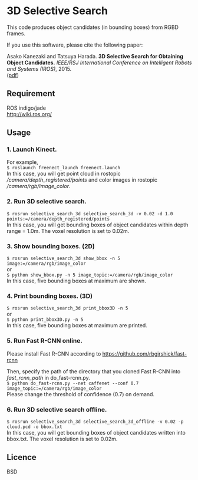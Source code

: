 # 3D Selective Search

This code produces object candidates (in bounding boxes) from RGBD frames.

If you use this software, please cite the following paper: 

Asako Kanezaki and Tatsuya Harada. 
**3D Selective Search for Obtaining Object Candidates.** 
*IEEE/RSJ International Conference on Intelligent Robots and Systems (IROS)*, 2015.   
([pdf](http://www.mi.t.u-tokyo.ac.jp/kanezaki/pdf/IROS2015_kanezaki.pdf))

## Requirement

ROS indigo/jade  
http://wiki.ros.org/

## Usage

### 1. Launch Kinect.  
For example,  
  `$ roslaunch freenect_launch freenect.launch`  
In this case, you will get point cloud in rostopic */camera/depth_registered/points* and color images in rostopic */camera/rgb/image_color*.  

### 2. Run 3D selective search.  
  `$ rosrun selective_search_3d selective_search_3d -v 0.02 -d 1.0 points:=/camera/depth_registered/points`  
In this case, you will get bounding boxes of object candidates within depth range = 1.0m. The voxel resolution is set to 0.02m.

### 3. Show bounding boxes. (2D)  
  `$ rosrun selective_search_3d show_bbox -n 5 image:=/camera/rgb/image_color`  
or  
  `$ python show_bbox.py -n 5 image_topic:=/camera/rgb/image_color`  
In this case, five bounding boxes at maximum are shown.  

### 4. Print bounding boxes. (3D)  
  `$ rosrun selective_search_3d print_bbox3D -n 5`  
or  
  `$ python print_bbox3D.py -n 5`  
In this case, five bounding boxes at maximum are printed.  

### 5. Run Fast R-CNN online.  
Please install Fast R-CNN according to https://github.com/rbgirshick/fast-rcnn
  
Then, specify the path of the directory that you cloned Fast R-CNN into *fast_rcnn_path* in do_fast-rcnn.py.  
  `$ python do_fast-rcnn.py --net caffenet --conf 0.7 image_topic:=/camera/rgb/image_color`  
Please change the threshold of confidence (0.7) on demand.  

### 6. Run 3D selective search offline.  
  `$ rosrun selective_search_3d selective_search_3d_offline -v 0.02 -p cloud.pcd -o bbox.txt`  
In this case, you will get bounding boxes of object candidates written into bbox.txt. The voxel resolution is set to 0.02m.  

## Licence

BSD

